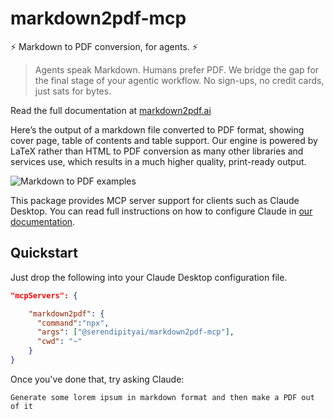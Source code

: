 # markdown2pdf-mcp

⚡ Markdown to PDF conversion, for agents. ⚡

> Agents speak Markdown. Humans prefer PDF.
> We bridge the gap for the final stage of your agentic workflow.
> No sign-ups, no credit cards, just sats for bytes.

Read the full documentation at [markdown2pdf.ai](https://markdown2pdf.ai)

Here’s the output of a markdown file converted to PDF format, showing cover page, table of contents and table support. Our engine is powered by LaTeX rather than HTML to PDF conversion as many other libraries and services use, which results in a much higher quality, print-ready output.

<img src="https://mintlify.s3.us-west-1.amazonaws.com/serendipityai/images/examples.png" alt="Markdown to PDF examples" />

This package provides MCP server support for clients such as Claude Desktop. You can read full instructions on how to configure Claude in [our documentation](https://markdown2pdf.ai/mcp).

## Quickstart

Just drop the following into your Claude Desktop configuration file.

```json
"mcpServers": {

    "markdown2pdf": {
      "command":"npx",
      "args": ["@serendipityai/markdown2pdf-mcp"],
      "cwd": "~"
    }
}
```

Once you've done that, try asking Claude:

`Generate some lorem ipsum in markdown format and then make a PDF out of it`